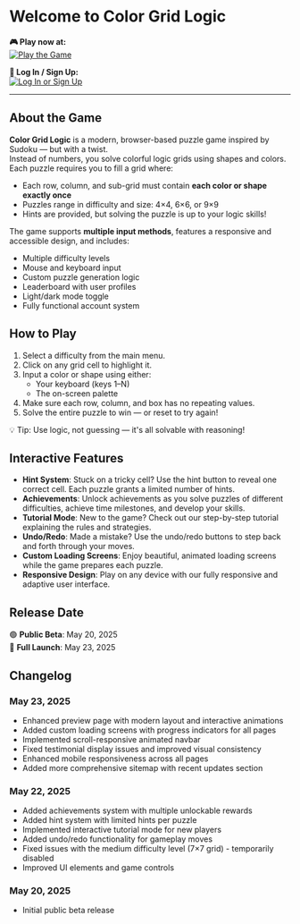 
# Welcome to Color Grid Logic

**🎮 Play now at:**  
[![Play the Game](https://img.shields.io/badge/-🎮%20Play%20Color%20Grid%20Logic-blueviolet?style=for-the-badge)](https://color-grid-logic-puzzle.com)

**🔐 Log In / Sign Up:**  
[![Log In or Sign Up](https://img.shields.io/badge/-🔐%20Access%20Your%20Account-gray?style=for-the-badge)](https://color-grid-logic-puzzle.com/auth)

---

## About the Game

**Color Grid Logic** is a modern, browser-based puzzle game inspired by Sudoku — but with a twist.  
Instead of numbers, you solve colorful logic grids using shapes and colors. Each puzzle requires you to fill a grid where:

- Each row, column, and sub-grid must contain **each color or shape exactly once**
- Puzzles range in difficulty and size: 4×4, 6×6, or 9×9
- Hints are provided, but solving the puzzle is up to your logic skills!

The game supports **multiple input methods**, features a responsive and accessible design, and includes:

- Multiple difficulty levels  
- Mouse and keyboard input  
- Custom puzzle generation logic  
- Leaderboard with user profiles  
- Light/dark mode toggle  
- Fully functional account system

## How to Play

1. Select a difficulty from the main menu.  
2. Click on any grid cell to highlight it.  
3. Input a color or shape using either:  
   - Your keyboard (keys 1–N)  
   - The on-screen palette  
4. Make sure each row, column, and box has no repeating values.  
5. Solve the entire puzzle to win — or reset to try again!

💡 Tip: Use logic, not guessing — it's all solvable with reasoning!

## Interactive Features

- **Hint System**: Stuck on a tricky cell? Use the hint button to reveal one correct cell. Each puzzle grants a limited number of hints.
- **Achievements**: Unlock achievements as you solve puzzles of different difficulties, achieve time milestones, and develop your skills.
- **Tutorial Mode**: New to the game? Check out our step-by-step tutorial explaining the rules and strategies.
- **Undo/Redo**: Made a mistake? Use the undo/redo buttons to step back and forth through your moves.
- **Custom Loading Screens**: Enjoy beautiful, animated loading screens while the game prepares each puzzle.
- **Responsive Design**: Play on any device with our fully responsive and adaptive user interface.

## Release Date

🟢 **Public Beta**: May 20, 2025  
🚀 **Full Launch**: May 23, 2025

## Changelog

### May 23, 2025
- Enhanced preview page with modern layout and interactive animations
- Added custom loading screens with progress indicators for all pages
- Implemented scroll-responsive animated navbar 
- Fixed testimonial display issues and improved visual consistency
- Enhanced mobile responsiveness across all pages
- Added more comprehensive sitemap with recent updates section

### May 22, 2025
- Added achievements system with multiple unlockable rewards
- Added hint system with limited hints per puzzle
- Implemented interactive tutorial mode for new players
- Added undo/redo functionality for gameplay moves
- Fixed issues with the medium difficulty level (7×7 grid) - temporarily disabled
- Improved UI elements and game controls

### May 20, 2025
- Initial public beta release
